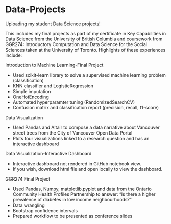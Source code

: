 # Data-Projects
Uploading my student Data Science projects! 

This includes my final projects as part of my certificate in Key Capabilities in Data Science from the University of British Columbia and coursework from GGR274: Introductory Computation and Data Science for the Social Sciences taken at the University of Toronto. Highlights of these experiences include:

Introduction to Machine Learning-Final Project
- Used scikit-learn library to solve a supervised machine learning problem (classification)
- KNN classifier and LogisticRegression 
- Simple imputation 
- OneHotEncoding
- Automated hyperparamter tuning (RandomizedSearchCV)
- Confusion matrix and classification report (precision, recall, f1-score)

Data Visualization 
- Used Pandas and Altair to compose a data narrative about Vancouver street trees from the City of Vancouver Open Data Portal
- Plots four visualizations linked to a research question and has an interactive dashboard

Data Visualization-Interactive Dashboard
- Interactive dashboard not rendered in GitHub notebook view.
- If you wish, download html file and open locally to view the dashboard.

GGR274 Final Project
- Used Pandas, Numpy,  matplotlib.pyplot and data from the Ontario Community Health Profiles Partnership to answer: “Is there a higher prevalence of diabetes in low income neighbourhoods?”
- Data wrangling 
- Bootstrap confidence intervals 
- Prepared workflow to be presented as conference slides 
